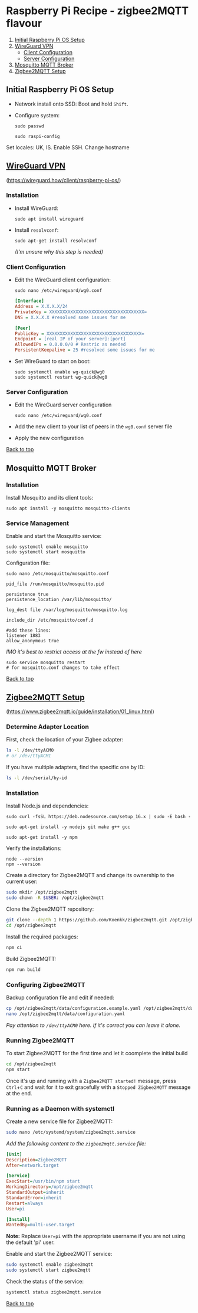 
# Raspberry Pi Recipe - zigbee2MQTT flavour



1. [Initial Raspberry Pi OS Setup](#initial-raspberry-pi-os-setup)
2. [WireGuard VPN](#wireguard-vpn)
   - [Client Configuration](#client-configuration)
   - [Server Configuration](#server-configuration)
3. [Mosquitto MQTT Broker](#mosquitto-mqtt-broker)
4. [Zigbee2MQTT Setup](#zigbee2mqtt-setup)

## Initial Raspberry Pi OS Setup

- Network install onto SSD: Boot and hold `Shift`.
- Configure system:
  ```
  sudo passwd
  ```
  
  ```
  sudo raspi-config
  ```

Set locales: UK, IS.
Enable SSH.
Change hostname


## [WireGuard VPN](https://wireguard.how/client/raspberry-pi-os/ "wireguard.how...")
(https://wireguard.how/client/raspberry-pi-os/)
### Installation

   - Install WireGuard:

      ```
      sudo apt install wireguard
      ```
   - Install `resolvconf`:
      ```
      sudo apt-get install resolvconf
      ```
      _(I'm unsure why this step is needed)_
     
### Client Configuration

   - Edit the WireGuard client configuration:

      ```
      sudo nano /etc/wireguard/wg0.conf
      ```

      ```ini
      [Interface]
      Address = X.X.X.X/24
      PrivateKey = XXXXXXXXXXXXXXXXXXXXXXXXXXXXXXXXXXXX=
      DNS = X.X.X.X #resolved some issues for me
      
      [Peer]
      PublicKey = XXXXXXXXXXXXXXXXXXXXXXXXXXXXXXXXXXXX=
      Endpoint = [real IP of your server]:[port]
      AllowedIPs = 0.0.0.0/0 # Restric as needed
      PersistentKeepalive = 25 #resolved some issues for me
      ```
   - Set WireGuard to start on boot:
      
      ```
      sudo systemctl enable wg-quick@wg0
      sudo systemctl restart wg-quick@wg0
      ```

### Server Configuration

   - Edit the WireGuard server configuration

      ```
      sudo nano /etc/wireguard/wg0.conf
      ```

   - Add the new client to your list of peers in the `wg0.conf` server file
   - Apply the new configuration

[Back to top](#raspberry-pi-recipe---zigbee2mqtt-flavour)


## Mosquitto MQTT Broker

### Installation

Install Mosquitto and its client tools:

```
sudo apt install -y mosquitto mosquitto-clients
```

### Service Management

Enable and start the Mosquitto service:

```
sudo systemctl enable mosquitto
sudo systemctl start mosquitto
```
Configuration file:

```
sudo nano /etc/mosquitto/mosquitto.conf
```

```
pid_file /run/mosquitto/mosquitto.pid

persistence true
persistence_location /var/lib/mosquitto/

log_dest file /var/log/mosquitto/mosquitto.log

include_dir /etc/mosquitto/conf.d

#add these lines:
listener 1883
allow_anonymous true
```
_IMO it's best to restrict access at the fw instead of here_


```
sudo service mosquitto restart
# for mosquitto.conf changes to take effect
```

[Back to top](#raspberry-pi-recipe---zigbee2mqtt-flavour)


## [Zigbee2MQTT Setup](https://www.zigbee2mqtt.io/guide/installation/01_linux.html "zigbee2mqtt.io guide")
(https://www.zigbee2mqtt.io/guide/installation/01_linux.html)

### Determine Adapter Location

First, check the location of your Zigbee adapter:

```bash
ls -l /dev/ttyACM0
# or /dev/ttyACM1
```

If you have multiple adapters, find the specific one by ID:

```bash
ls -l /dev/serial/by-id
```

### Installation

Install Node.js and dependencies:

```
sudo curl -fsSL https://deb.nodesource.com/setup_16.x | sudo -E bash -
```

```
sudo apt-get install -y nodejs git make g++ gcc
```
```
sudo apt-get install -y npm
```

Verify the installations:

```
node --version
npm --version
```

Create a directory for Zigbee2MQTT and change its ownership to the current user:

```bash
sudo mkdir /opt/zigbee2mqtt
sudo chown -R $USER: /opt/zigbee2mqtt
```

Clone the Zigbee2MQTT repository:

```bash
git clone --depth 1 https://github.com/Koenkk/zigbee2mqtt.git /opt/zigbee2mqtt
cd /opt/zigbee2mqtt
```

Install the required packages:

```bash
npm ci
```

Build Zigbee2MQTT:

```bash
npm run build
```

### Configuring Zigbee2MQTT

Backup configuration file and edit if needed:

```bash
cp /opt/zigbee2mqtt/data/configuration.example.yaml /opt/zigbee2mqtt/data/configuration.yaml
nano /opt/zigbee2mqtt/data/configuration.yaml
```
_Pay attention to `/dev/ttyACM0` here. If it's correct you can leave it alone._

### Running Zigbee2MQTT

To start Zigbee2MQTT for the first time and let it coomplete the initial build

```bash
cd /opt/zigbee2mqtt
npm start
```
Once it's up and running with a `Zigbee2MQTT started!` message, press `Ctrl`+`C` and wait for it to exit gracefully with a `Stopped Zigbee2MQTT` message at the end.

### Running as a Daemon with systemctl

Create a new service file for Zigbee2MQTT:

```bash
sudo nano /etc/systemd/system/zigbee2mqtt.service
```

*Add the following content to the `zigbee2mqtt.service` file:*

```ini
[Unit]
Description=Zigbee2MQTT
After=network.target

[Service]
ExecStart=/usr/bin/npm start
WorkingDirectory=/opt/zigbee2mqtt
StandardOutput=inherit
StandardError=inherit
Restart=always
User=pi

[Install]
WantedBy=multi-user.target
```
**Note:** Replace `User=pi` with the appropriate username if you are not using the default 'pi' user.

Enable and start the Zigbee2MQTT service:

```bash
sudo systemctl enable zigbee2mqtt
sudo systemctl start zigbee2mqtt
```

Check the status of the service:

```bash
systemctl status zigbee2mqtt.service
```



[Back to top](#raspberry-pi-recipe---zigbee2mqtt-flavour)
